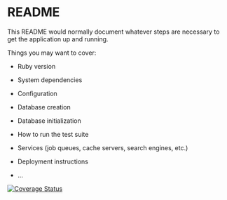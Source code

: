 # README

This README would normally document whatever steps are necessary to get the
application up and running.

Things you may want to cover:

* Ruby version

* System dependencies

* Configuration

* Database creation

* Database initialization

* How to run the test suite

* Services (job queues, cache servers, search engines, etc.)

* Deployment instructions

* ...

<a href='https://coveralls.io/github/the38th/TaskManager'><img src='https://coveralls.io/repos/github/the38th/TaskManager/badge.svg' alt='Coverage Status' /></a>
